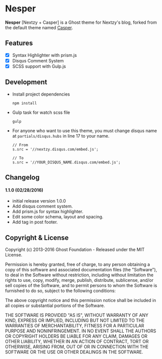 # Nesper

**Nesper** [Nextzy + Casper] is a Ghost theme for Nextzy's blog, forked from the default theme named [Casper](https://github.com/TryGhost/Casper).

## Features

- [x] Syntax Highlighter with prism.js
- [x] Disqus Comment System
- [x] SCSS support with Gulp.js

## Development

- Install project dependencies

    ```
    npm install
    ```

- Gulp task for watch scss file

    ```
    gulp
    ```

- For anyone who want to use this theme, you must change disqus name at `partials/disqus.hubs` in line 17 to your name.

    ```
    // From
    s.src = '//nextzy.disqus.com/embed.js';
    
    // To
    s.src = '//YOUR_DISQUS_NAME.disqus.com/embed.js';
    ```

## Changelog

#### 1.1.0 (02/28/2016)

* initial release version 1.0.0
* Add disqus comment system.
* Add prism.js for syntax highlighter.
* Edit some color schema, layout and spacing.
* Add tag in post footer.

## Copyright & License

Copyright (c) 2013-2016 Ghost Foundation - Released under the MIT License.

Permission is hereby granted, free of charge, to any person obtaining a copy of this software and associated documentation files (the "Software"), to deal in the Software without restriction, including without limitation the rights to use, copy, modify, merge, publish, distribute, sublicense, and/or sell copies of the Software, and to permit persons to whom the Software is furnished to do so, subject to the following conditions:

The above copyright notice and this permission notice shall be included in all copies or substantial portions of the Software.

THE SOFTWARE IS PROVIDED "AS IS", WITHOUT WARRANTY OF ANY KIND, EXPRESS OR IMPLIED, INCLUDING BUT NOT LIMITED TO THE WARRANTIES OF MERCHANTABILITY, FITNESS FOR A PARTICULAR PURPOSE AND
NONINFRINGEMENT. IN NO EVENT SHALL THE AUTHORS OR COPYRIGHT HOLDERS BE LIABLE FOR ANY CLAIM, DAMAGES OR OTHER LIABILITY, WHETHER IN AN ACTION OF CONTRACT, TORT OR OTHERWISE, ARISING FROM, OUT OF OR IN CONNECTION WITH THE SOFTWARE OR THE USE OR OTHER DEALINGS IN THE SOFTWARE.
